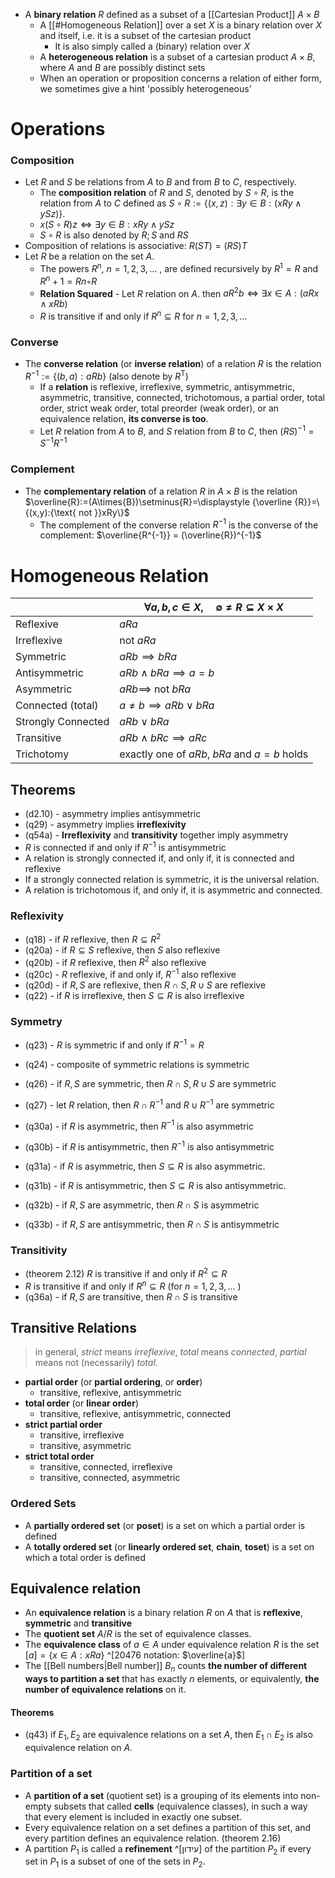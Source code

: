 
- A **binary relation** $R$ defined as a subset of a [[Cartesian Product]] $A\times B$
	- A [[#Homogeneous Relation]] over a set $X$ is a binary relation over $X$ and itself, i.e. it is a subset of the cartesian product
		- It is also simply called a (binary) relation over $X$
	- A **heterogeneous relation** is a subset of a cartesian product $A \times B$, where $A$ and $B$ are possibly distinct sets
	- When an operation or proposition concerns a relation of either form, we sometimes give a hint 'possibly heterogeneous'

# Operations

### Composition

- Let $R$ and $S$ be relations from $A$ to $B$ and from $B$ to $C$, respectively. 
	- The **composition relation** of $R$ and $S$, denoted by $S \circ R$, is the relation from $A$ to $C$ defined as $S \circ R := \{(x, z) : \exists y \in B :(xRy \land ySz)\}$. 
	- $x(S \circ R)z \iff \exists y \in B :xRy \land ySz$
	- $S \circ R$ is also denoted by $R; S$ and $RS$
- Composition of relations is associative: $R(ST)=(RS)T$
- Let $R$ be a relation on the set $A$. 
	- The powers $R^n$, $n = 1, 2, 3, …$ , are defined recursively by $R^1 = R$ and $R^n+1 = Rn ◦ R$
	- **Relation Squared** - Let $R$ relation on $A$. then $aR^2b\iff\exists{x}\in{A}:(aRx\land xRb)$
	- $R$ is transitive if and only if $R^n ⊆ R$ for $n = 1, 2, 3, …$

### Converse

- The **converse relation** (or **inverse relation**) of a relation $R$ is the relation $\displaystyle  R^{-1}:=\{(b,a):aRb\}$ (also denote by $R^{\textsf {T}}$) 
	- If a **relation** is reflexive, irreflexive, symmetric, antisymmetric, asymmetric, transitive, connected, trichotomous, a partial order, total order, strict weak order, total preorder (weak order), or an equivalence relation, **its converse is too**.
	- Let $R$ relation from $A$ to $B$, and $S$ relation from $B$ to $C$, then $(RS)^{-1}=S^{-1}R^{-1}$
### Complement

- The **complementary relation** of a relation $R$ in $A\times{B}$ is the relation $\overline{R}:=(A\times{B})\setminus{R}=\displaystyle  {\overline {R}}=\{(x,y):{\text{ not }}xRy\}$
	- The complement of the converse relation $R^{-1}$ is the converse of the complement: $\overline{R^{-1}} = (\overline{R})^{-1}$

# Homogeneous Relation

|  | $\forall a,b,c\in X,\quad  \emptyset\neq R \subseteq X\times X$ |
| ---- | ---- |
| Reflexive | $aRa$ |
| Irreflexive | not $aRa$ |
| Symmetric | $aRb \implies bRa$ |
| Antisymmetric | $aRb \land bRa \implies a=b$ |
| Asymmetric | $aRb \implies$ not $bRa$ |
| Connected (total) | $a\neq{b} \implies aRb \lor bRa$ |
| Strongly Connected | $aRb \lor bRa$ |
| Transitive | $aRb \land bRc\implies aRc$ |
| Trichotomy | exactly one of $aRb$, $bRa$ and $a=b$ holds |


## Theorems

- (d2.10) - asymmetry implies antisymmetric
- (q29) - asymmetry implies **irreflexivity**
- (q54a) - **Irreflexivity** and **transitivity** together imply asymmetry
- $R$ is connected if and only if $R^{-1}$ is antisymmetric
- A relation is strongly connected if, and only if, it is connected and reflexive
- If a strongly connected relation is symmetric, it is the universal relation.
- A relation is trichotomous if, and only if, it is asymmetric and connected.


### Reflexivity

- (q18) - if $R$ reflexive, then $R\subseteq{R^2}$
- (q20a) - if $R\subseteq{S}$ reflexive, then $S$ also reflexive
- (q20b) - if $R$ reflexive, then ${R^2}$ also reflexive
- (q20c) - $R$ reflexive, if and only if, $R^{-1}$ also reflexive 
- (q20d) - if $R,S$ are reflexive, then $R\cap{S},R\cup{S}$ are reflexive
- (q22) - if $R$ is irreflexive, then $S\subseteq{R}$ is also irreflexive

### Symmetry

- (q23) - $R$ is symmetric if and only if $R^{-1} = R$ 
- (q24) - composite of symmetric relations is symmetric
- (q26) - if $R,S$ are symmetric, then $R\cap{S},R\cup{S}$ are symmetric
- (q27) - let $R$ relation, then $R\cap{R}^{-1}$ and $R\cup{R}^{-1}$ are symmetric

- (q30a) - if $R$ is asymmetric, then $R^{-1}$ is also asymmetric
- (q30b) - if $R$ is antisymmetric, then $R^{-1}$ is also antisymmetric
- (q31a) -  if $R$ is asymmetric, then $S\subseteq{R}$ is also asymmetric.
- (q31b) -  if $R$ is antisymmetric, then $S\subseteq{R}$ is also antisymmetric.
- (q32b) - if $R,S$ are asymmetric, then $R\cap{S}$ is asymmetric
- (q33b) - if $R,S$ are antisymmetric, then $R\cap{S}$ is antisymmetric

### Transitivity

- (theorem 2.12) $R$ is transitive if and only if $R^2\subseteq{R}$
- $R$ is transitive if and only if $R^n ⊆ R$ (for $n = 1, 2, 3, …$ )
- (q36a) - if $R,S$ are transitive, then $R\cap{S}$ is transitive

## Transitive Relations 

> in general, *strict* means *irreflexive*, *total* means *connected*, *partial* means not (necessarily) *total*.

- **partial order** (or **partial ordering**, or **order**)
	- transitive, reflexive, antisymmetric
- **total order** (or **linear order**)
	- transitive, reflexive, antisymmetric, connected
- **strict partial order**
	- transitive, irreflexive
	- transitive, asymmetric
- **strict total order**
	- transitive, connected, irreflexive
	- transitive, connected, asymmetric

### Ordered Sets

- A **partially ordered set** (or **poset**) is a set on which a partial order is defined
- A **totally ordered set** (or **linearly ordered set**, **chain**, **toset**) is a set on which a total order is defined

## Equivalence relation

- An **equivalence relation** is a binary relation $R$ on $A$ that is **reflexive**, **symmetric** and **transitive**
- The **quotient set** $A/R$ is the set of equivalence classes.
- The **equivalence class** of $a\in{A}$ under equivalence relation $R$ is the set $[a]=\{x \in A : x R a\}$ ^[20476 notation: $\overline{a}$]
- The [[Bell numbers|Bell number]] $B_{n}$ counts **the number of different ways to partition a set** that has exactly $n$ elements, or equivalently, **the number of equivalence relations** on it.

#### Theorems 

- (q43) if $E_1, E_2$ are equivalence relations on a set $A$, then $E_1\cap{E_2}$ is also equivalence relation on $A$.

### Partition of a set

 - A **partition of a set** (quotient set) is a grouping of its elements into non-empty subsets that called **cells** (equivalence classes), in such a way that every element is included in exactly one subset.
 - Every equivalence relation on a set defines a partition of this set, and every partition defines an equivalence relation. (theorem 2.16)
 - A partition $P_1$ is called a **refinement** ^[עידון] of the partition $P_2$ if every set in $P_1$ is a subset of one of the sets in $P_2$.
